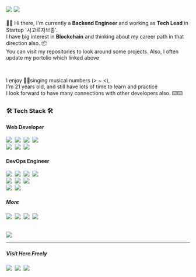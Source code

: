 <p style="font-size: 17px;">
    <a href="https://jaehong21.notion.site/Jaehong-Jung-371e37a4015a4189bc329b419cc241c7/"><img src="https://img.shields.io/badge/notion-Click to view my Portfolio-beige?logo=notion" /></a>
    <a href="https://jaehong21.gitbook.io/ai-jaehong/"><img src="https://img.shields.io/badge/gitBook-AI__Portfolio-blue?logo=gitbook" /></a>
    <br />
</p>
    
  👏👏 Hi there, I'm currently a **Backend Engineer** and working as **Tech Lead** in Startup '시고르자브종'. <br />
  I have big interest in **Blockchain** and thinking about my career path in that direction also. 📦<br />
  You can visit my repositories to look around some projects. Also, I often update my portolio which linked above 
  
<br />

  I enjoy 🎤🎤singing musical numbers (> ~ <), <br />
  I'm 21 years old, and still have lots of time to learn and practice <br />
  I look forward to have many connections with other developers also. ⌨️⌨️ 

<div>
  <h3> 🛠 Tech Stack 🛠 </h3>
  <p>
  <h4>Web Developer</h4>
    <img src="https://img.shields.io/badge/React-0088CC?style=flat&logo=React&logoColor=white"/></a>&nbsp
    <img src="https://img.shields.io/badge/Next.js-000000?style=flat&logo=Next.js&logoColor=white"/></a>&nbsp 
    <img src="https://img.shields.io/badge/NestJS-E0234E?style=flat&logo=NestJS&logoColor=white"/></a>&nbsp
    <img src="https://img.shields.io/badge/TypeScript-3178C6?style=flat&logo=TypeScript&logoColor=white"/></a>&nbsp
  <br />
    <img src="https://img.shields.io/badge/Spring-6DB33F?style=flat&logo=Spring&logoColor=white"/></a>&nbsp
    <img src="https://img.shields.io/badge/PostgreSQL-4169E1?style=flat&logo=PostgreSQL&logoColor=white"/></a>&nbsp
    <img src="https://img.shields.io/badge/MariaDB-003545?style=flat&logo=MariaDB&logoColor=white"/></a>&nbsp
  <br />
  
  <h4>DevOps Engineer</h4>
    <img src="https://img.shields.io/badge/Terraform-7B42BC?style=flat&logo=Terraform&logoColor=white"/></a>&nbsp
    <img src="https://img.shields.io/badge/AWS-FF9900?style=flat&logo=AmazonAWS&logoColor=white"/></a>&nbsp
    <img src="https://img.shields.io/badge/NGINX-009639?style=flat&logo=NGINX&logoColor=white"/></a>&nbsp
    <img src="https://img.shields.io/badge/Go-00ADD8?style=flat&logo=Go&logoColor=white"/></a>&nbsp
  <br />
    <img src="https://img.shields.io/badge/Docker-2496ED?style=flat&logo=Docker&logoColor=white"/></a>&nbsp
    <img src="https://img.shields.io/badge/Kubernetes-326CE5?style=flat&logo=Kubernetes&logoColor=white"/></a>&nbsp
    <img src="https://img.shields.io/badge/Amazon EKS-FF9900?style=flat&logo=AmazonEKS&logoColor=white"/></a>&nbsp
  <br />
    <img src="https://img.shields.io/badge/ArgoCD-EF7B4D?style=flat&logo=Argo&logoColor=white"/></a>&nbsp
    <img src="https://img.shields.io/badge/Github Actions-2088FF?style=flat&logo=GithubActions&logoColor=white"/></a>&nbsp

  <h5>More</h5>
    <img src="https://img.shields.io/badge/Sentry-362D59?style=flat&logo=Sentry&logoColor=white"/></a>&nbsp
    <img src="https://img.shields.io/badge/Figma-5B0BB5?style=flat&logo=Figma&logoColor=white"/></a>&nbsp
    <img src="https://img.shields.io/badge/Jira-0052CC?style=flat&logo=Jira&logoColor=white"/></a>&nbsp
    <img src="https://img.shields.io/badge/Git-F05032?style=flat&logo=Git&logoColor=white"/></a>&nbsp 
</p>

  <br />
    <img src="https://github-readme-streak-stats.herokuapp.com/?user=jaehong21&theme=dark" /></img>


  <hr />
  <h5>Visit Here Freely</h5>
    <a href="https://www.facebook.com/profile.php?id=100005890684594"><img src="https://img.shields.io/badge/Facebook-1877F2?logo=facebook&logoColor=white" /></a>&nbsp
    <a href="https://www.instagram.com/jungpanda02/"><img src="https://img.shields.io/badge/Instagram-E4405F?logo=Instagram&logoColor=white" /></a>&nbsp
    <a href="mailto:jaehong21@gm.gist.ac.kr"><img src="https://img.shields.io/badge/Mail-0078D4?style=flat&logo=Microsoft-Outlook&logoColor=white&link=jaehong21@gm.gist.ac.kr"/></a>&nbsp
  
</div>
